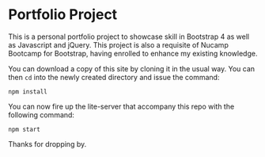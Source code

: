 <h1>Portfolio Project</h1>

<p>This is a personal portfolio project to showcase skill in Bootstrap 4 as well as Javascript and jQuery. This project is also a requisite of Nucamp Bootcamp for Bootstrap, having enrolled to enhance my existing knowledge.</p>

<p>You can download a copy of this site by cloning it in the usual way. You can then <code>cd</code> into the newly created directory and issue the command:</p>

<code>npm install</code>

<p>You can now fire up the lite-server that accompany this repo with the following command:</p>

<code>npm start</code>

<p>Thanks for dropping by.</p>
